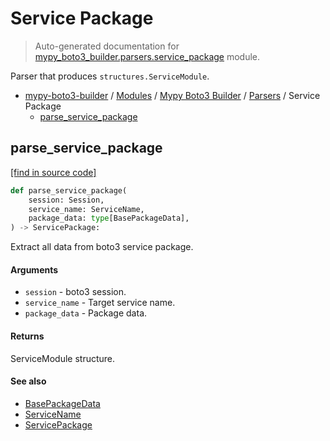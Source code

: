 # Service Package

> Auto-generated documentation for [mypy_boto3_builder.parsers.service_package](https://github.com/vemel/mypy_boto3_builder/blob/master/mypy_boto3_builder/parsers/service_package.py) module.

Parser that produces `structures.ServiceModule`.

- [mypy-boto3-builder](../../README.md#mypy_boto3_builder) / [Modules](../../MODULES.md#mypy-boto3-builder-modules) / [Mypy Boto3 Builder](../index.md#mypy-boto3-builder) / [Parsers](index.md#parsers) / Service Package
    - [parse_service_package](#parse_service_package)

## parse_service_package

[[find in source code]](https://github.com/vemel/mypy_boto3_builder/blob/master/mypy_boto3_builder/parsers/service_package.py#L19)

```python
def parse_service_package(
    session: Session,
    service_name: ServiceName,
    package_data: type[BasePackageData],
) -> ServicePackage:
```

Extract all data from boto3 service package.

#### Arguments

- `session` - boto3 session.
- `service_name` - Target service name.
- `package_data` - Package data.

#### Returns

ServiceModule structure.

#### See also

- [BasePackageData](../package_data.md#basepackagedata)
- [ServiceName](../service_name.md#servicename)
- [ServicePackage](../structures/service_package.md#servicepackage)
